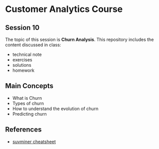# Customer Analytics Course

## Session 10

The topic of this session is **Churn Analysis**. This repository includes the content discussed in class:

  - technical note
  - exercises
  - solutions
  - homework

## Main Concepts

  - What is Churn
  - Types of churn
  - How to understand the evolution of churn
  - Predicting churn
  
## References

 - [suvminer cheatsheet](https://github.com/rstudio/cheatsheets/raw/master/survminer.pdf)
